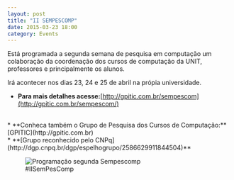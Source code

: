 ```yaml
---
layout: post
title: "II SEMPESCOMP"
date: 2015-03-23 18:00
category: Events
---
```


<p class="txt-post">
    Está programada a segunda semana de pesquisa em computação um colaboração da coordenação dos cursos de computação da UNIT, professores e principalmente os alunos.
</p>

<p class="txt-post">
     Irá acontecer nos dias 23, 24 e 25 de abril na própia universidade.
</p>

* **Para mais detalhes acesse:**[http://gpitic.com.br/sempescom](http://gpitic.com.br/sempescom/)
<br/>
* **Conheca também o Grupo de Pesquisa dos Cursos de Computação:** [GPITIC](http://gpitic.com.br)
<br/>
* **[Grupo reconhecido pelo CNPq](http://dgp.cnpq.br/dgp/espelhogrupo/2586629911844504)**

<figure>
    <img src="http://rafaeltavares.co/public/img/posts/banner-2semprescomp.png" alt="Programação segunda Sempescomp">
    <figcaption>#IISemPesComp</figcaption>
</figure>